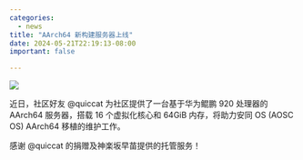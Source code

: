 ```yaml
---
categories:
  - news
title: "AArch64 新构建服务器上线"
date: 2024-05-21T22:19:13-08:00
important: false

---
```

![](/assets/coffee-break/20240526/imgs/aarch64-new-server.png)

近日，社区好友 @quiccat 为社区提供了一台基于华为鲲鹏 920 处理器的 AArch64 服务器，搭载 16 个虚拟化核心和 64GiB 内存，将助力安同 OS (AOSC OS) AArch64 移植的维护工作。

感谢 @quiccat 的捐赠及神楽坂早苗️提供的托管服务！
